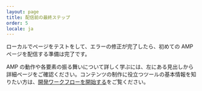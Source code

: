 ```yaml
---
layout: page
title: 配信前の最終ステップ
order: 5
locale: ja
---
```


ローカルでページをテストをして、エラーの修正が完了したら、初めての AMP ページを配信する準備は完了です。

AMP の動作や各要素の振る舞いについて詳しく学ぶには、左にある見出しから詳細ページをご確認ください。コンテンツの制作に役立つツールの基本情報を知りたい方は、[開発ワークフローを開始する](https://developers.google.com/web/tools/setup/)をご覧ください。
